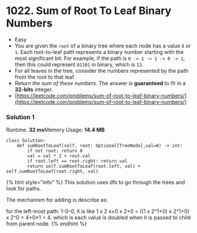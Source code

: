 # 1022. Sum of Root To Leaf Binary Numbers

* Easy
* You are given the `root` of a binary tree where each node has a value `0` or `1`.  Each root-to-leaf path represents a binary number starting with the most significant bit.  For example, if the path is `0 -> 1 -> 1 -> 0 -> 1`, then this could represent `01101` in binary, which is `13`.
* For all leaves in the tree, consider the numbers represented by the path from the root to that leaf.
* Return _the sum of these numbers_. The answer is **guaranteed** to fit in a **32-bits** integer.
* [https://leetcode.com/problems/sum-of-root-to-leaf-binary-numbers/](https://leetcode.com/problems/sum-of-root-to-leaf-binary-numbers/)

### Solution 1

Runtime: **32 ms**Memory Usage: **14.4 MB**

```
class Solution:
    def sumRootToLeaf(self, root: Optional[TreeNode],val=0) -> int:
        if not root: return 0
        val = val * 2 + root.val
        if root.left == root.right: return val
        return self.sumRootToLeaf(root.left, val) + self.sumRootToLeaf(root.right, val)
```

{% hint style="info" %}
This solution uses dfs to go through the trees and look for paths.&#x20;

The mechanism for adding is describe as:

for the left-most path: 1-0-0, it is like 1 x 2 x+0 x 2+0 = ((1 x 2^1+0) x 2^1+0) x 2^0 = 4+0\*1 = 4. which is each value is doubled when it is passed to child from parent node.
{% endhint %}

&#x20;
